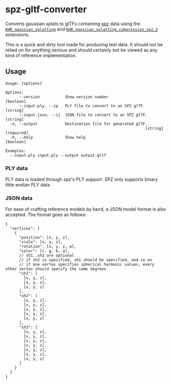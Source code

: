 # spz-gltf-converter

Converts gaussian splats to glTFs containing [spz](https://github.com/nianticlabs/spz) data using the [`KHR_gaussian_splatting`](https://github.com/CesiumGS/glTF/tree/draft-splat-spz/extensions/2.0/Khronos/KHR_gaussian_splatting) and [`KHR_gaussian_splatting_compression_spz_2`](https://github.com/CesiumGS/glTF/tree/draft-splat-spz/extensions/2.0/Khronos/KHR_gaussian_splatting_compression_spz_2) extensions.

This is a quick and dirty tool made for producing test data. It should not be relied on for anything serious and should certainly not be viewed as any kind of reference implementation.

## Usage

```
Usage: [options]

Options:
      --version           Show version number                          [boolean]
      --input-ply, --ip   PLY file to convert to an SPZ glTF.           [string]
      --input-json, --ij  JSON file to convert to an SPZ glTF.          [string]
  -o, --output            Destination file for generated glTF.
                                                             [string] [required]
  -h, --help              Show help                                    [boolean]

Examples:
  --input-ply input.ply --output output.gltf
```

### PLY data

PLY data is loaded through spz's PLY support. SPZ only supports binary little endian PLY data.

### JSON data

For ease of crafting reference models by hand, a JSON model format is also accepted. The format goes as follows:
```
{
  "vertices": [
    {
      "position": [x, y, z],
      "scale": [x, y, z],
      "rotation": [x, y, z, w],
      "color": [r, g, b, a],
      // sh1..sh3 are optional
      // if sh2 is specified, sh1 should be specified, and so on
      // if one vertex specifies spherical harmonic values, every other vertex should specify the same degrees
      "sh1": [
        [x, y, z],
        [x, y, z],
        [x, y, z]
      ],
      "sh2": [
        [x, y, z],
        [x, y, z],
        [x, y, z],
        [x, y, z],
        [x, y, z]
      ],
      "sh3": [
        [x, y, z],
        [x, y, z],
        [x, y, z],
        [x, y, z],
        [x, y, z],
        [x, y, z],
        [x, y, z]
      ]
    }
  ]
}
```